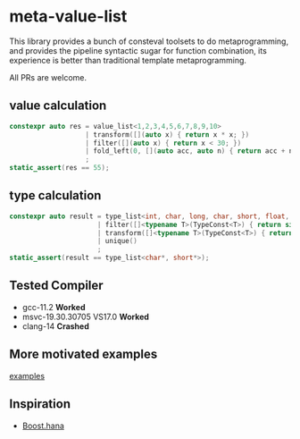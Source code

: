 # meta-value-list
This library provides a bunch of consteval toolsets to do metaprogramming,
and provides the pipeline syntactic sugar for function combination, 
its experience is better than traditional template metaprogramming.

All PRs are welcome.
## value calculation
```cpp
constexpr auto res = value_list<1,2,3,4,5,6,7,8,9,10>
                   | transform([](auto x) { return x * x; })
                   | filter([](auto x) { return x < 30; })
                   | fold_left(0, [](auto acc, auto n) { return acc + n; })
                   ;
static_assert(res == 55);
```

## type calculation
```cpp
constexpr auto result = type_list<int, char, long, char, short, float, double>
                      | filter([]<typename T>(TypeConst<T>) { return sizeof(T) < 4; })
                      | transform([]<typename T>(TypeConst<T>) { return _t<std::add_pointer_t<T>>; })
                      | unique()
                      ;
static_assert(result == type_list<char*, short*>);
```

## Tested Compiler
- gcc-11.2 **Worked**
- msvc-19.30.30705 VS17.0 **Worked**
- clang-14 **Crashed**

## More motivated examples
[examples](examples/README.md)

## Inspiration
- [Boost.hana](https://www.boost.org/doc/libs/1_61_0/libs/hana/doc/html/index.html)
